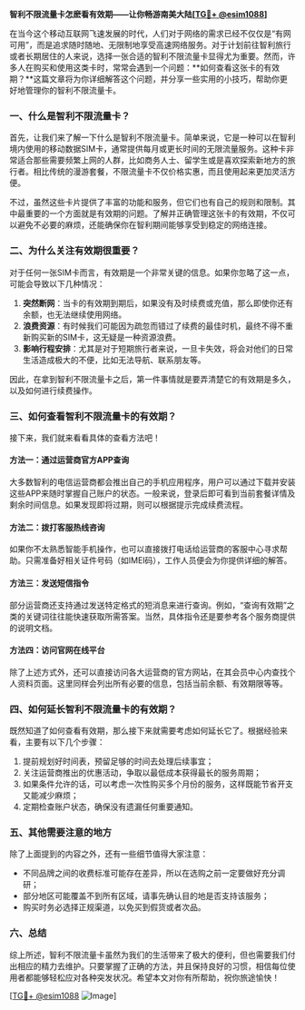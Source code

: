 **智利不限流量卡怎麽看有效期——让你畅游南美大陆[[TG💪+ @esim1088](https://t.me/s/esim1088)]**

在当今这个移动互联网飞速发展的时代，人们对于网络的需求已经不仅仅是“有网可用”，而是追求随时随地、无限制地享受高速网络服务。对于计划前往智利旅行或者长期居住的人来说，选择一张合适的智利不限流量卡显得尤为重要。然而，许多人在购买和使用这类卡时，常常会遇到一个问题：**如何查看这张卡的有效期？**这篇文章将为你详细解答这个问题，并分享一些实用的小技巧，帮助你更好地管理你的智利不限流量卡。

### 一、什么是智利不限流量卡？

首先，让我们来了解一下什么是智利不限流量卡。简单来说，它是一种可以在智利境内使用的移动数据SIM卡，通常提供每月或更长时间的无限流量服务。这种卡非常适合那些需要频繁上网的人群，比如商务人士、留学生或是喜欢探索新地方的旅行者。相比传统的漫游套餐，不限流量卡不仅价格实惠，而且使用起来更加灵活方便。

不过，虽然这些卡片提供了丰富的功能和服务，但它们也有自己的规则和限制。其中最重要的一个方面就是有效期的问题。了解并正确管理这张卡的有效期，不仅可以避免不必要的麻烦，还能确保你在智利期间能够享受到稳定的网络连接。

### 二、为什么关注有效期很重要？

对于任何一张SIM卡而言，有效期是一个非常关键的信息。如果你忽略了这一点，可能会导致以下几种情况：

1. **突然断网**：当卡的有效期到期后，如果没有及时续费或充值，那么即使你还有余额，也无法继续使用网络。
2. **浪费资源**：有时候我们可能因为疏忽而错过了续费的最佳时机，最终不得不重新购买新的SIM卡，这无疑是一种资源浪费。
3. **影响行程安排**：尤其是对于短期旅行者来说，一旦卡失效，将会对他们的日常生活造成极大的不便，比如无法导航、联系朋友等。

因此，在拿到智利不限流量卡之后，第一件事情就是要弄清楚它的有效期是多久，以及如何进行续费操作。

### 三、如何查看智利不限流量卡的有效期？

接下来，我们就来看看具体的查看方法吧！

#### 方法一：通过运营商官方APP查询

大多数智利的电信运营商都会推出自己的手机应用程序，用户可以通过下载并安装这些APP来随时掌握自己账户的状态。一般来说，登录后即可看到当前套餐详情及剩余时间信息。如果发现即将过期，则可以根据提示完成续费流程。

#### 方法二：拨打客服热线咨询

如果你不太熟悉智能手机操作，也可以直接拨打电话给运营商的客服中心寻求帮助。只需准备好相关证件号码（如IMEI码），工作人员便会为你提供详细的解答。

#### 方法三：发送短信指令

部分运营商还支持通过发送特定格式的短消息来进行查询。例如，“查询有效期”之类的关键词往往能快速获取所需答案。当然，具体指令还是要参考各个服务商提供的说明文档。

#### 方法四：访问官网在线平台

除了上述方式外，还可以直接访问各大运营商的官方网站，在其会员中心内查找个人资料页面。这里同样会列出所有必要的信息，包括当前余额、有效期限等等。

### 四、如何延长智利不限流量卡的有效期？

既然知道了如何查看有效期，那么接下来就需要考虑如何延长它了。根据经验来看，主要有以下几个步骤：

1. 提前规划好时间表，预留足够的时间去处理后续事宜；
2. 关注运营商推出的优惠活动，争取以最低成本获得最长的服务周期；
3. 如果条件允许的话，可以考虑一次性购买多个月份的服务，这样既能节省开支又能减少麻烦；
4. 定期检查账户状态，确保没有遗漏任何重要通知。

### 五、其他需要注意的地方

除了上面提到的内容之外，还有一些细节值得大家注意：

- 不同品牌之间的收费标准可能存在差异，所以在选购之前一定要做好充分调研；
- 部分地区可能覆盖不到所有区域，请事先确认目的地是否支持该服务；
- 购买时务必选择正规渠道，以免买到假货或者次品。

### 六、总结

综上所述，智利不限流量卡虽然为我们的生活带来了极大的便利，但也需要我们付出相应的精力去维护。只要掌握了正确的方法，并且保持良好的习惯，相信每位使用者都能够轻松应对各种突发状况。希望本文对你有所帮助，祝你旅途愉快！

[[TG💪+ @esim1088](https://t.me/s/esim1088) ![Image](https://i.postimg.cc/4NQfJmqS/Snipaste-2025-05-13-00-14-12.png)]